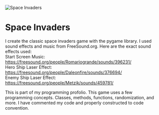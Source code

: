 ![Space Invaders](https://www.kingcastro.com/wp-content/uploads/2021/11/Space-Invaders-1.jpg)

# Space Invaders

I create the classic space invaders game with the pygame library. I used sound effects and music from FreeSound.org. Here are the exact sound effects used: \
Start Screen Music: https://freesound.org/people/Romariogrande/sounds/396231/  \
Hero Ship Laser Effect: https://freesound.org/people/Daleonfire/sounds/376694/  \
Enemy Ship Laser Effect: https://freesound.org/people/Metzik/sounds/459781/


This is part of my programming profolio. This game uses a few programming concepts. Classes, methods, functions, randomization, and more. I have commented my code and properly constructed to code convention. 
